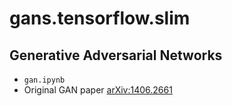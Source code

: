 # gans.tensorflow.slim

## Generative Adversarial Networks

* `gan.ipynb`
* Original GAN paper [arXiv:1406.2661](https://arxiv.org/abs/1406.2661)

